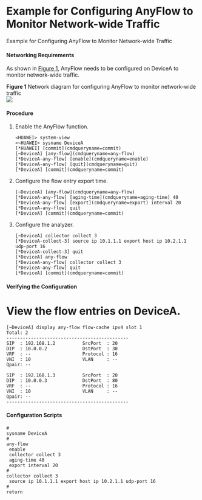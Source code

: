Example for Configuring AnyFlow to Monitor Network-wide Traffic
===============================================================

Example for Configuring AnyFlow to Monitor Network-wide Traffic

#### Networking Requirements

As shown in [Figure 1](#EN-US_TASK_0000001563750225__fig12263151651514), AnyFlow needs to be configured on DeviceA to monitor network-wide traffic.

**Figure 1** Network diagram for configuring AnyFlow to monitor network-wide traffic  
![](figure/en-us_image_0000001513149894.png)
#### Procedure

1. Enable the AnyFlow function.
   
   
   ```
   <HUAWEI> system-view
   <~HUAWEI> sysname DeviceA
   [*HUAWEI] [commit](cmdqueryname=commit)
   [~DeviceA] [any-flow](cmdqueryname=any-flow)
   [*DeviceA-any-flow] [enable](cmdqueryname=enable)
   [*DeviceA-any-flow] [quit](cmdqueryname=quit)
   [*DeviceA] [commit](cmdqueryname=commit)
   ```
2. Configure the flow entry export time.
   
   
   ```
   [~DeviceA] [any-flow](cmdqueryname=any-flow) 
   [*DeviceA-any-flow] [aging-time](cmdqueryname=aging-time) 40
   [*DeviceA-any-flow] [export](cmdqueryname=export) interval 20
   [*DeviceA-any-flow] quit
   [*DeviceA] [commit](cmdqueryname=commit)
   ```
3. Configure the analyzer.
   
   
   ```
   [~DeviceA] collector collect 3 
   [*DeviceA-collect-3] source ip 10.1.1.1 export host ip 10.2.1.1 udp-port 16
   [*DeviceA-collect-3] quit 
   [*DeviceA] any-flow
   [*DeviceA-any-flow] collector collect 3
   [*DeviceA-any-flow] quit
   [*DeviceA] [commit](cmdqueryname=commit)
   ```

#### Verifying the Configuration

# View the flow entries on DeviceA.

```
[~DeviceA] display any-flow flow-cache ipv4 slot 1
Total: 2 
--------------------------------------------- 
SIP  : 192.168.1.2          SrcPort  : 20 
DIP  : 10.0.0.2             DstPort  : 30 
VRF  : --                   Protocol : 16 
VNI  : 10                   VLAN     : -- 
Qpair: --

SIP  : 192.168.1.3          SrcPort  : 20 
DIP  : 10.0.0.3             DstPort  : 80 
VRF  : --                   Protocol : 16
VNI  : 10                   VLAN     : --
Qpair: --
--------------------------------------------- 
```

#### Configuration Scripts

```
#
sysname DeviceA
#
any-flow  
 enable  
 collector collect 3
 aging-time 40
 export interval 20 
#
collector collect 3
 source ip 10.1.1.1 export host ip 10.2.1.1 udp-port 16
#
return
```